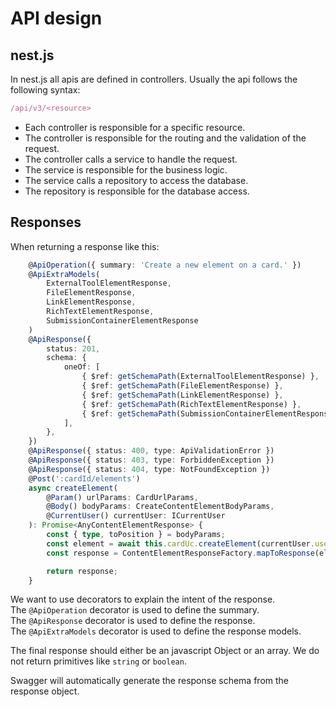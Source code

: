# API design

## nest.js

In nest.js all apis are defined in controllers.
Usually the api follows the following syntax:

```typescript
/api/v3/<resource>
```

- Each controller is responsible for a specific resource. 
- The controller is responsible for the routing and the validation of the request.
- The controller calls a service to handle the request. 
- The service is responsible for the business logic. 
- The service calls a repository to access the database. 
- The repository is responsible for the database access.

## Responses

When returning a response like this:

```typescript
    @ApiOperation({ summary: 'Create a new element on a card.' })
	@ApiExtraModels(
		ExternalToolElementResponse,
		FileElementResponse,
		LinkElementResponse,
		RichTextElementResponse,
		SubmissionContainerElementResponse
	)
	@ApiResponse({
		status: 201,
		schema: {
			oneOf: [
				{ $ref: getSchemaPath(ExternalToolElementResponse) },
				{ $ref: getSchemaPath(FileElementResponse) },
				{ $ref: getSchemaPath(LinkElementResponse) },
				{ $ref: getSchemaPath(RichTextElementResponse) },
				{ $ref: getSchemaPath(SubmissionContainerElementResponse) },
			],
		},
	})
	@ApiResponse({ status: 400, type: ApiValidationError })
	@ApiResponse({ status: 403, type: ForbiddenException })
	@ApiResponse({ status: 404, type: NotFoundException })
	@Post(':cardId/elements')
	async createElement(
		@Param() urlParams: CardUrlParams,
		@Body() bodyParams: CreateContentElementBodyParams,
		@CurrentUser() currentUser: ICurrentUser
	): Promise<AnyContentElementResponse> {
		const { type, toPosition } = bodyParams;
		const element = await this.cardUc.createElement(currentUser.userId, urlParams.cardId, type, toPosition);
		const response = ContentElementResponseFactory.mapToResponse(element);

		return response;
	}
```

We want to use decorators to explain the intent of the response.  
The `@ApiOperation` decorator is used to define the summary.  
The `@ApiResponse` decorator is used to define the response.  
The `@ApiExtraModels` decorator is used to define the response models.  

The final response should either be an javascript Object or an array.
We do not return primitives like `string` or `boolean`.

Swagger will automatically generate the response schema from the response object.